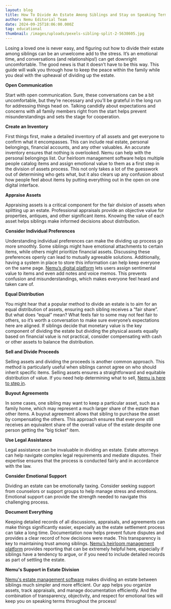```yaml
---
layout: blog
title: How To Divide An Estate Among Siblings and Stay on Speaking Terms
author: Nemu Editorial Team
date: 2024-09-25T18:06:00.000Z
tag: educational
thumbnail: /images/uploads/pexels-sibling-split-2-5638605.jpg
---
```

Losing a loved one is never easy, and figuring out how to divide their estate among siblings can be an unwelcome add to the stress. It’s an emotional time, and conversations (and relationships!) can get downright uncomfortable. The good news is that it doesn’t have to be this way. This guide will walk you through how to keep the peace within the family while you deal with the upheaval of dividing up the estate. 

**Open Communication**

Start with open communication. Sure, these conversations can be a bit uncomfortable, but they’re necessary and you’ll be grateful in the long run for addressing things head on. Talking candidly about expectations and concerns with all family members right from the start helps prevent misunderstandings and sets the stage for cooperation.

**Create an Inventory**

First things first, make a detailed inventory of all assets and get everyone to confirm what it encompasses. This can include real estate, personal belongings, financial accounts, and any other valuables. An accurate inventory ensures that nothing is overlooked. Nemu can help with the personal belongings list.  Our heirloom management software helps multiple people catalog items and assign emotional value to them as a first step in the division of assets process. This not only takes a lot of the guesswork out of determining who gets what, but it also clears up any confusion about how people feel about items by putting everything out in the open on one digital interface.

**Appraise Assets**

Appraising assets is a critical component for the fair division of assets when splitting up an estate. Professional appraisals provide an objective value for properties, antiques, and other significant items. Knowing the value of each asset helps siblings make informed decisions about distribution. 

**Consider Individual Preferences**

Understanding individual preferences can make the dividing up process go more smoothly. Some siblings might have emotional attachments to certain items, while others might prioritize financial assets. Discussing these preferences openly can lead to mutually agreeable solutions. Additionally, having a system in place to store this information can help keep everyone on the same page. [Nemu’s digital platform](www.mynemu.com) lets users assign sentimental value to items and even add notes and voice memos. This prevents confusion and misunderstandings, which makes everyone feel heard and taken care of. 

**Equal Distribution**

You might hear that a popular method to divide an estate is to aim for an equal distribution of assets, ensuring each sibling receives a “fair share”.  But what does “equal” mean? What feels fair to some may not feel fair to others, so it’s worth a conversation to make sure everyone’s expectations here are aligned. If siblings decide that monetary value  is the key  component of dividing the estate but dividing the physical assets equally based on financial value is not practical, consider compensating with cash or other assets to balance the distribution.

**Sell and Divide Proceeds**

Selling assets and dividing the proceeds is another common approach. This method is particularly useful when siblings cannot agree on who should inherit specific items. Selling assets ensures a straightforward and equitable distribution of value. If you need help determining what to sell, [Nemu is here to step in](www.mynemu.com).

**Buyout Agreements**

In some cases, one sibling may want to keep a particular asset, such as a family home, which may represent a much larger share of the estate than other items. A buyout agreement allows that sibling to purchase the asset by compensating the others. This approach ensures that everyone still receives an equivalent share of the overall value of the estate despite one person getting the “big ticket” item.

**Use Legal Assistance**

Legal assistance can be invaluable in dividing an estate. Estate attorneys can help navigate complex legal requirements and mediate disputes. Their expertise ensures that the process is conducted fairly and in accordance with the law.

**Consider Emotional Support**

Dividing an estate can be emotionally taxing. Consider seeking support from counselors or support groups to help manage stress and emotions. Emotional support can provide the strength needed to navigate this challenging process.

**Document Everything**

Keeping detailed records of all discussions, appraisals, and agreements can make things significantly easier, especially as the estate settlement process can take a long time. Documentation now helps prevent future disputes and provides a clear record of how decisions were made. This transparency is key to maintaining trust among siblings. [Nemu’s heirloom management platform](www.mynemu.com) provides reporting that can be extremely helpful here, especially if siblings have a tendency to argue, or if you need to include detailed records as part of settling the estate. 

**Nemu's Support in Estate Division**

[Nemu's estate management software](www.mynemu.com) makes dividing an estate between siblings much simpler and more efficient. Our app helps you organize assets, track appraisals, and manage documentation efficiently. And the combination of transparency, objectivity, and respect for emotional ties will keep you on speaking terms throughout the process!
